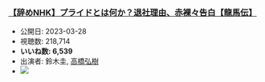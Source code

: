 ### [【辞めNHK】プライドとは何か？退社理由、赤裸々告白【龍馬伝】](https://www.youtube.com/watch?v=NkePAeuWVzY)
-   公開日: 2023-03-28
-   視聴数: 218,714
-   **いいね数: 6,539**
-   出演者: 鈴木圭, [高橋弘樹](/rehacq_fan/people/高橋弘樹 "wikilink")
- [![](https://img.youtube.com/vi/NkePAeuWVzY/hqdefault.jpg)](https://www.youtube.com/watch?v=NkePAeuWVzY)
